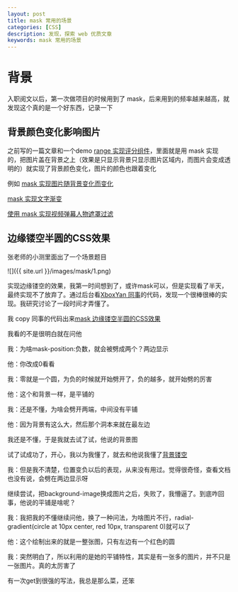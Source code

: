 ```yaml
---
layout: post
title: mask 常用的场景
categories: [CSS]
description: 发现，探索 web 优质文章
keywords: mask 常用的场景
---
```


# 背景
入职阅文以后，第一次做项目的时候用到了 mask，后来用到的频率越来越高，就发现这个真的是一个好东西，记录一下

## 背景颜色变化影响图片
之前写的一篇文章和一个demo [range 实现评分组件](https://codepen.io/qingchuang/pen/jOMmQab)，里面就是用 mask 实现的，把图片盖在背景之上（效果是只显示背景只显示图片区域内，而图片会变成透明的）就实现了背景颜色变化，图片的颜色也跟着变化

例如 [mask 实现图片随背景变化而变化](https://codepen.io/qingchuang/pen/NWReyJd)

[mask 实现文字渐变](https://codepen.io/qingchuang/pen/WNGLzRX)

[使用 mask 实现视频弹幕人物遮罩过滤](https://juejin.cn/post/6931168723021758478)

## 边缘镂空半圆的CSS效果
张老师的小测里面出了一个场景题目

![]({{ site.url }}/images/mask/1.png)


实现边缘镂空的效果，我第一时间想到了，或许mask可以，但是实现看了半天，最终实现不了放弃了。通过后台看[XboxYan 同事](https://github.com/XboxYan)的代码，发现一个很棒很棒的实现。我研究讨论了一段时间才弄懂了。

我 copy 同事的代码出来[mask 边缘镂空半圆的CSS效果](https://codepen.io/qingchuang/pen/YzpgdmB)

我看的不是很明白就在问他

我：为啥mask-position:负数，就会被劈成两个？两边显示

他：你改成0看看

我：零就是一个圆，为负的时候就开始劈开了，负的越多，就开始劈的厉害

他：这个和背景一样，是平铺的

我：还是不懂，为啥会劈开两端，中间没有平铺

他：因为背景有这么大，然后那个洞本来就在最左边

我还是不懂，于是我就去试了试，他说的背景图

试了试成功了，开心，我以为我懂了，就去和他说我懂了[背景镂空](https://codepen.io/qingchuang/pen/OJbqdyP)

我：但是我不清楚，位置变负以后的表现，从来没有用过。觉得很奇怪，查看文档也没有说，会劈在两边显示呀

继续尝试，把background-image换成图片之后，失败了，我懵逼了。到底咋回事，他说的平铺是啥呢？

我：我把我的不懂继续问他，换了一种问法，为啥图片不行，radial-gradient(circle at 10px center, red 10px, transparent 0)就可以了

他：这个绘制出来的就是一整张图，只有左边有一个红色的圆

我：突然明白了，所以利用的是她的平铺特性，其实是有一张多的图片，并不只是一张图片。真的太厉害了

有一次get到很强的写法，我总是那么菜，还笨
